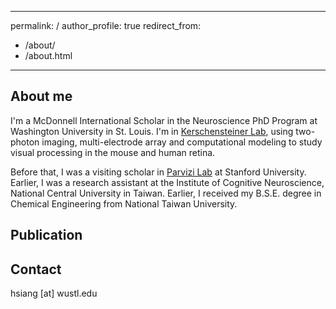  ---
 permalink: /
 author_profile: true
 redirect_from: 
   - /about/
   - /about.html
 ---
 
About me
---
I'm a McDonnell International Scholar in the Neuroscience PhD Program at Washington University in St. Louis. I'm in [Kerschensteiner Lab](https://kerschensteinerlab.wustl.edu/), using two-photon imaging, multi-electrode array and computational modeling to study visual processing in the mouse and human retina. 

Before that, I was a visiting scholar in [Parvizi Lab](http://med.stanford.edu/parvizi-lab.html) at Stanford University. Earlier, I was a research assistant at the Institute of Cognitive Neuroscience, National Central University in Taiwan. Earlier, I received my B.S.E. degree in Chemical Engineering from National Taiwan University. 


Publication
----


Contact
------
hsiang [at] wustl.edu
